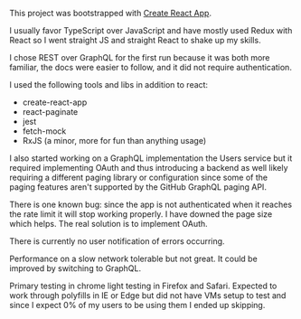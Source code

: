This project was bootstrapped with [Create React App](https://github.com/facebookincubator/create-react-app).

I usually favor TypeScript over JavaScript and have mostly used Redux with React so I went straight JS and straight React to shake up my skills.

I chose REST over GraphQL for the first run because it was both more familiar, the docs were easier to follow, and it did not require authentication.

I used the following tools and libs in addition to react:
- create-react-app
- react-paginate
- jest
- fetch-mock
- RxJS (a minor, more for fun than anything usage)

I also started working on a GraphQL implementation the Users service but it required implementing OAuth and thus introducing a backend as well likely requiring a different paging library or configuration since some of the paging features aren't supported by the GitHub GraphQL paging API.

There is one known bug: since the app is not authenticated when it reaches the rate limit it will stop working properly. I have downed the page size which helps. The real solution is to implement OAuth.

There is currently no user notification of errors occurring.

Performance on a slow network tolerable but not great. It could be improved by switching to GraphQL.

Primary testing in chrome light testing in Firefox and Safari. Expected to work through polyfills in IE or Edge but did not have VMs setup to test and since I expect 0% of my users to be using them I ended up skipping.